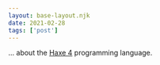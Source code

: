 ```yaml
---
layout: base-layout.njk
date: 2021-02-28
tags: ['post']
---
```


... about the [Haxe 4](https://haxe.org/) programming language.
